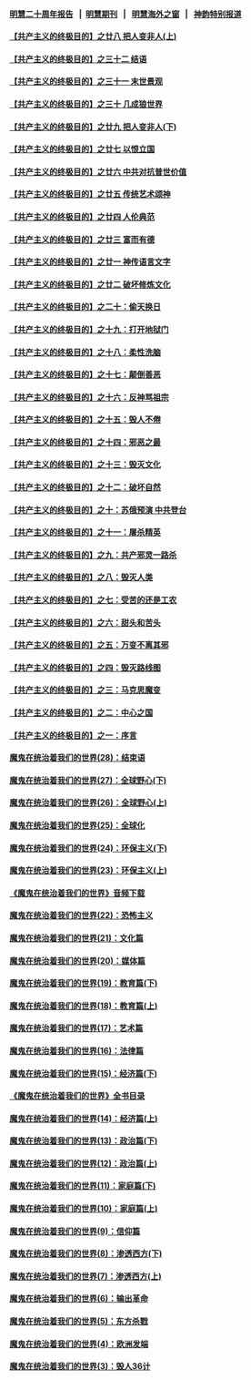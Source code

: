 #### [明慧二十周年报告](https://github.com/gfw-breaker/mh-reports/blob/master/README.md?t=07201341) &nbsp;&nbsp;|&nbsp;&nbsp;[明慧期刊](https://github.com/gfw-breaker/mh-qikan) &nbsp;&nbsp;|&nbsp;&nbsp; [明慧海外之窗](https://github.com/gfw-breaker/mh-news/blob/master/README.md?t=07201341) &nbsp;&nbsp;|&nbsp;&nbsp; [神韵特别报道](https://github.com/gfw-breaker/mh-news/blob/master/shenyun.md?t=07201341) 

#### [【共产主义的终极目的】之廿八 把人变非人(上)](../pages/nsc422/n11340492.md?t=07201341) 

#### [【共产主义的终极目的】之三十二 结语](../pages/nsc422/n11360535.md?t=07201341) 

#### [【共产主义的终极目的】之三十一 末世景观](../pages/nsc422/n11351129.md?t=07201341) 

#### [【共产主义的终极目的】之三十 几成狼世界](../pages/nsc422/n11348280.md?t=07201341) 

#### [【共产主义的终极目的】之廿九 把人变非人(下)](../pages/nsc422/n11344140.md?t=07201341) 

#### [【共产主义的终极目的】之廿七 以恨立国](../pages/nsc422/n11336944.md?t=07201341) 

#### [【共产主义的终极目的】之廿六 中共对抗普世价值](../pages/nsc422/n11324785.md?t=07201341) 

#### [【共产主义的终极目的】之廿五 传统艺术颂神](../pages/nsc422/n11296396.md?t=07201341) 

#### [【共产主义的终极目的】之廿四 人伦典范](../pages/nsc422/n11296397.md?t=07201341) 

#### [【共产主义的终极目的】之廿三 富而有德](../pages/nsc422/n11283598.md?t=07201341) 

#### [【共产主义的终极目的】之廿一 神传语言文字](../pages/nsc422/n11263265.md?t=07201341) 

#### [【共产主义的终极目的】之廿二 破坏修炼文化](../pages/nsc422/n11245728.md?t=07201341) 

#### [【共产主义的终极目的】之二十：偷天换日](../pages/nsc422/n11238846.md?t=07201341) 

#### [【共产主义的终极目的】之十九：打开地狱门](../pages/nsc422/n11206376.md?t=07201341) 

#### [【共产主义的终极目的】之十八：柔性洗脑](../pages/nsc422/n11199994.md?t=07201341) 

#### [【共产主义的终极目的】之十七：颠倒善恶](../pages/nsc422/n11179782.md?t=07201341) 

#### [【共产主义的终极目的】之十六：反神骂祖宗](../pages/nsc422/n11166798.md?t=07201341) 

#### [【共产主义的终极目的】之十五：毁人不倦](../pages/nsc422/n11166792.md?t=07201341) 

#### [【共产主义的终极目的】之十四：邪恶之最](../pages/nsc422/n11150249.md?t=07201341) 

#### [【共产主义的终极目的】之十三：毁灭文化](../pages/nsc422/n11135227.md?t=07201341) 

#### [【共产主义的终极目的】之十二：破坏自然](../pages/nsc422/n11135214.md?t=07201341) 

#### [【共产主义的终极目的】之十：苏俄预演 中共登台](../pages/nsc422/n11118424.md?t=07201341) 

#### [【共产主义的终极目的】之十一：屠杀精英](../pages/nsc422/n11118442.md?t=07201341) 

#### [【共产主义的终极目的】之九：共产邪灵一路杀](../pages/nsc422/n11114139.md?t=07201341) 

#### [【共产主义的终极目的】之八：毁灭人类](../pages/nsc422/n11108503.md?t=07201341) 

#### [【共产主义的终极目的】之七：受苦的还是工农](../pages/nsc422/n11101809.md?t=07201341) 

#### [【共产主义的终极目的】之六：甜头和苦头](../pages/nsc422/n11096971.md?t=07201341) 

#### [【共产主义的终极目的】之五：万变不离其邪](../pages/nsc422/n11091285.md?t=07201341) 

#### [【共产主义的终极目的】之四：毁灭路线图](../pages/nsc422/n11086284.md?t=07201341) 

#### [【共产主义的终极目的】之三：马克思魔变](../pages/nsc422/n11061941.md?t=07201341) 

#### [【共产主义的终极目的】之二：中心之国](../pages/nsc422/n11047728.md?t=07201341) 

#### [【共产主义的终极目的】之一：序言](../pages/nsc422/n11086077.md?t=07201341) 

#### [魔鬼在统治着我们的世界(28)：结束语](../pages/nsc422/n10936246.md?t=07201341) 

#### [魔鬼在统治着我们的世界(27)：全球野心(下)](../pages/nsc422/n10928319.md?t=07201341) 

#### [魔鬼在统治着我们的世界(26)：全球野心(上)](../pages/nsc422/n10900318.md?t=07201341) 

#### [魔鬼在统治着我们的世界(25)：全球化](../pages/nsc422/n10788205.md?t=07201341) 

#### [魔鬼在统治着我们的世界(24)：环保主义(下)](../pages/nsc422/n10695307.md?t=07201341) 

#### [魔鬼在统治着我们的世界(23)：环保主义(上)](../pages/nsc422/n10688613.md?t=07201341) 

#### [《魔鬼在统治着我们的世界》音频下载](../pages/nsc422/n10635553.md?t=07201341) 

#### [魔鬼在统治着我们的世界(22)：恐怖主义](../pages/nsc422/n10614727.md?t=07201341) 

#### [魔鬼在统治着我们的世界(21)：文化篇](../pages/nsc422/n10597706.md?t=07201341) 

#### [魔鬼在统治着我们的世界(20)：媒体篇](../pages/nsc422/n10586579.md?t=07201341) 

#### [魔鬼在统治着我们的世界(19)：教育篇(下)](../pages/nsc422/n10564808.md?t=07201341) 

#### [魔鬼在统治着我们的世界(18)：教育篇(上)](../pages/nsc422/n10526970.md?t=07201341) 

#### [魔鬼在统治着我们的世界(17)：艺术篇](../pages/nsc422/n10499093.md?t=07201341) 

#### [魔鬼在统治着我们的世界(16)：法律篇](../pages/nsc422/n10485969.md?t=07201341) 

#### [魔鬼在统治着我们的世界(15)：经济篇(下)](../pages/nsc422/n10469975.md?t=07201341) 

#### [《魔鬼在统治着我们的世界》全书目录](../pages/nsc422/n10464261.md?t=07201341) 

#### [魔鬼在统治着我们的世界(14)：经济篇(上)](../pages/nsc422/n10457370.md?t=07201341) 

#### [魔鬼在统治着我们的世界(13)：政治篇(下)](../pages/nsc422/n10448270.md?t=07201341) 

#### [魔鬼在统治着我们的世界(12)：政治篇(上)](../pages/nsc422/n10444576.md?t=07201341) 

#### [魔鬼在统治着我们的世界(11)：家庭篇(下)](../pages/nsc422/n10440961.md?t=07201341) 

#### [魔鬼在统治着我们的世界(10)：家庭篇(上)](../pages/nsc422/n10435448.md?t=07201341) 

#### [魔鬼在统治着我们的世界(9)：信仰篇](../pages/nsc422/n10432159.md?t=07201341) 

#### [魔鬼在统治着我们的世界(8)：渗透西方(下)](../pages/nsc422/n10429603.md?t=07201341) 

#### [魔鬼在统治着我们的世界(7)：渗透西方(上)](../pages/nsc422/n10426013.md?t=07201341) 

#### [魔鬼在统治着我们的世界(6)：输出革命](../pages/nsc422/n10421536.md?t=07201341) 

#### [魔鬼在统治着我们的世界(5)：东方杀戮](../pages/nsc422/n10417707.md?t=07201341) 

#### [魔鬼在统治着我们的世界(4)：欧洲发端](../pages/nsc422/n10414890.md?t=07201341) 

#### [魔鬼在统治着我们的世界(3)：毁人36计](../pages/nsc422/n10411583.md?t=07201341) 


